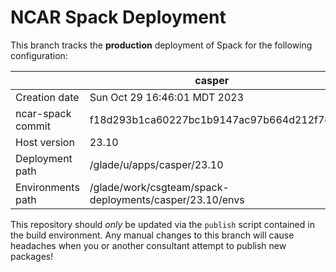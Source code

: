 # NCAR Spack Deployment
This branch tracks the **production** deployment of Spack for the following configuration:

| | casper |
|--|--|
| Creation date | Sun Oct 29 16:46:01 MDT 2023 |
| ncar-spack commit | f18d293b1ca60227bc1b9147ac97b664d212f7ef |
| Host version | 23.10 |
| Deployment path | /glade/u/apps/casper/23.10 |
| Environments path | /glade/work/csgteam/spack-deployments/casper/23.10/envs |

This repository should *only* be updated via the `publish` script contained in the build environment. Any manual changes to this branch will cause headaches when you or another consultant attempt to publish new packages!
